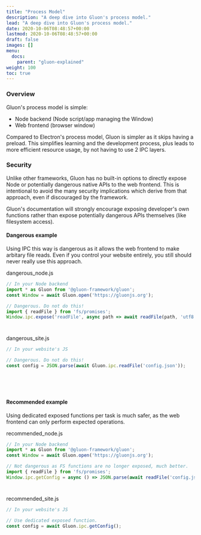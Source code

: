 ```yaml
---
title: "Process Model"
description: "A deep dive into Gluon's process model."
lead: "A deep dive into Gluon's process model."
date: 2020-10-06T08:48:57+00:00
lastmod: 2020-10-06T08:48:57+00:00
draft: false
images: []
menu:
  docs:
    parent: "gluon-explained"
weight: 100
toc: true
---
```


### Overview

Gluon's process model is simple:
- Node backend (Node script/app managing the Window)
- Web frontend (browser window)

Compared to Electron's process model, Gluon is simpler as it skips having a preload. This simplifies learning and the development process, plus leads to more efficient resource usage, by not having to use 2 IPC layers.


### Security

Unlike other frameworks, Gluon has no built-in options to directly expose Node or potentially dangerous native APIs to the web frontend. This is intentional to avoid the many security implications which derive from that approach, even if discouraged by the framework.

Gluon's documentation will strongly encourage exposing developer's own functions rather than expose potentially dangerous APIs themselves (like filesystem access).

#### Dangerous example

Using IPC this way is dangerous as it allows the web frontend to make arbitary file reads. Even if you control your website entirely, you still should never really use this approach.

<div class="glow" style="--glow-hue: 320">
<div class="filename">dangerous_node.js</div>

```js
// In your Node backend
import * as Gluon from '@gluon-framework/gluon';
const Window = await Gluon.open('https://gluonjs.org');

// Dangerous. Do not do this!
import { readFile } from 'fs/promises';
Window.ipc.expose('readFile', async path => await readFile(path, 'utf8'));
```

</div>

<div style="margin-bottom: 40px"></div>

<div class="glow" style="--glow-hue: 220">
<div class="filename">dangerous_site.js</div>

```js
// In your website's JS

// Dangerous. Do not do this!
const config = JSON.parse(await Gluon.ipc.readFile('config.json'));
```

</div>

<div style="margin-bottom: 80px"></div>

#### Recommended example

Using dedicated exposed functions per task is much safer, as the web frontend can only perform expected operations.

<div class="glow" style="--glow-hue: 320">
<div class="filename">recommended_node.js</div>

```js
// In your Node backend
import * as Gluon from '@gluon-framework/gluon';
const Window = await Gluon.open('https://gluonjs.org');

// Not dangerous as FS functions are no longer exposed, much better.
import { readFile } from 'fs/promises';
Window.ipc.getConfig = async () => JSON.parse(await readFile('config.json', 'utf8'));
```

</div>

<div style="margin-bottom: 40px"></div>

<div class="glow" style="--glow-hue: 220">
<div class="filename">recommended_site.js</div>

```js
// In your website's JS

// Use dedicated exposed function.
const config = await Gluon.ipc.getConfig();
```

</div>
